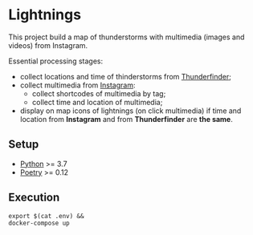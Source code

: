 # Lightnings
This project build a map of thunderstorms with multimedia (images and videos) from Instagram.

Essential processing stages:
- collect locations and time of thinderstorms from [Thunderfinder](http://lightnings.ru/);
- collect multimedia from [Instagram](https://www.instagram.com/explore/tags/%D0%BC%D0%BE%D0%BB%D0%BD%D0%B8%D1%8F/):
    - collect shortcodes of multimedia by tag;
    - collect time and location of multimedia;
- display on map icons of lightnings (on click multimedia) if time and location from **Instagram** and from **Thunderfinder** are **the same**.  

## Setup

- [Python](https://www.python.org/downloads/) >= 3.7
- [Poetry](https://python-poetry.org/docs/) >= 0.12

## Execution
```shell script
export $(cat .env) &&
docker-compose up
```
